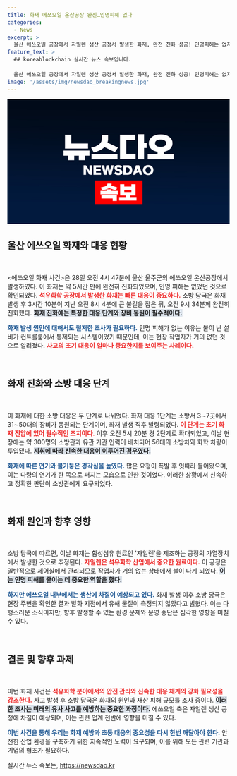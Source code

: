 ```yaml
---
title: 화재 에쓰오일 온산공장 완진…인명피해 없다
categories:
  - News
excerpt: >
  울산 에쓰오일 공장에서 자일렌 생산 공정서 발생한 화재, 완전 진화 성공! 인명피해는 없지만 일부 생산차질 우려. 유해물질 측정 결과 이상 없음. 자세한 원인 조사 중! 클릭해 더 알아보세요!
feature_text: >
  ## koreablockchain 실시간 뉴스 속보입니다.

  울산 에쓰오일 공장에서 자일렌 생산 공정서 발생한 화재, 완전 진화 성공! 인명피해는 없지만 일부 생산차질 우려. 유해물질 측정 결과 이상 없음. 자세한 원인 조사 중! 클릭해 더 알아보세요!
image: '/assets/img/newsdao_breakingnews.jpg'
---
```


<p><img src="/assets/img/newsdao_breakingnews.jpg" alt="koreablockchain 속보" /></p>

<h2 data-ke-size="size26">울산 에쓰오일 화재와 대응 현황</h2>

<p data-ke-size="size16">&nbsp;</p>

<p>&lt;에쓰오일 화재 사건&gt;은 28일 오전 4시 47분에 울산 울주군의 에쓰오일 온산공장에서 발생하였다. 이 화재는 약 5시간 만에 완전히 진화되었으며, 인명 피해는 없었던 것으로 확인되었다. <b><span style="color: #ee2323;">석유화학 공장에서 발생한 화재는 빠른 대응이 중요하다.</span></b> 소방 당국은 화재 발생 후 3시간 10분이 지난 오전 8시 4분에 큰 불길을 잡은 뒤, 오전 9시 34분께 완전히 진화했다. <b><span style="background-color: #21538527;">화재 진화에는 특정한 대응 단계와 장비 동원이 필수적이다.</span></b> </p>

<p><b><span style="color: #1a5490;">화재 발생 원인에 대해서도 철저한 조사가 필요하다.</span></b> 인명 피해가 없는 이유는 불이 난 설비가 컨트롤룸에서 통제되는 시스템이었기 때문인데, 이는 현장 작업자가 거의 없던 것으로 알려졌다. <b><span style="color: #ee2323;">사고의 초기 대응이 얼마나 중요한지를 보여주는 사례이다.</span></b></p>

<p data-ke-size="size16">&nbsp;</p>

<h2 data-ke-size="size26">화재 진화와 소방 대응 단계</h2>

<p data-ke-size="size16">&nbsp;</p>

<p>이 화재에 대한 소방 대응은 두 단계로 나뉘었다. 화재 대응 1단계는 소방서 3∼7곳에서 31∼50대의 장비가 동원되는 단계이며, 화재 발생 직후 발령되었다. <b><span style="color: #ee2323;">이 단계는 초기 화재 진압에 있어 필수적인 조치이다.</span></b> 이후 오전 5시 20분 경 2단계로 확대되었고, 이날 현장에는 약 300명의 소방관과 유관 기관 인력이 배치되어 56대의 소방차와 화학 차량이 투입됐다. <b><span style="background-color: #21538527;">지휘에 따라 신속한 대응이 이루어진 경우였다.</span></b></p>

<p><b><span style="color: #1a5490;">화재에 따른 연기와 불기둥은 경각심을 높였다.</span></b> 많은 요청이 폭발 후 잇따라 들어왔으며, 이는 다량의 연기가 한 쪽으로 퍼지는 모습으로 인한 것이었다. 이러한 상황에서 신속하고 정확한 판단이 소방관에게 요구되었다. </p>

<p data-ke-size="size16">&nbsp;</p>

<h2 data-ke-size="size26">화재 원인과 향후 영향</h2>

<p data-ke-size="size16">&nbsp;</p>

<p>소방 당국에 따르면, 이날 화재는 합성섬유 원료인 '자일렌'을 제조하는 공정의 가열장치에서 발생한 것으로 추정된다. <b><span style="color: #ee2323;">자일렌은 석유화학 산업에서 중요한 원료이다.</span></b> 이 공정은 일반적으로 제어실에서 관리되므로 작업자가 거의 없는 상태에서 불이 나게 되었다. <b><span style="background-color: #21538527;">이는 인명 피해를 줄이는 데 중요한 역할을 했다.</span></b></p>

<p><b><span style="color: #1a5490;">하지만 에쓰오일 내부에서는 생산에 차질이 예상되고 있다.</span></b> 화재 발생 이후 소방 당국은 현장 주변을 확인한 결과 발화 지점에서 유해 물질이 측정되지 않았다고 밝혔다. 이는 다행스러운 소식이지만, 향후 발생할 수 있는 환경 문제와 운영 중단은 심각한 영향을 미칠 수 있다. </p>

<p data-ke-size="size16">&nbsp;</p>

<h2 data-ke-size="size26">결론 및 향후 과제</h2>

<p data-ke-size="size16">&nbsp;</p>

<p>이번 화재 사건은 <b><span style="color: #ee2323;">석유화학 분야에서의 안전 관리와 신속한 대응 체계의 강화 필요성을 강조한다.</span></b> 사고 발생 후 소방 당국은 화재의 원인과 재산 피해 규모를 조사 중이다. <b><span style="background-color: #21538527;">이러한 조사는 미래의 유사 사고를 예방하는 중요한 과정이다.</span></b> 에쓰오일 측은 자일렌 생산 공정에 차질이 예상되며, 이는 관련 업계 전반에 영향을 미칠 수 있다. </p>

<p><b><span style="color: #1a5490;">이번 사건을 통해 우리는 화재 예방과 초동 대응의 중요성을 다시 한번 깨달아야 한다.</span></b> 안전한 산업 환경을 구축하기 위한 지속적인 노력이 요구되며, 이를 위해 모든 관련 기관과 기업의 협조가 필요하다.</p>
실시간 뉴스 속보는, <a href="https://newsdao.kr" rel="dofollow">https://newsdao.kr</a>


